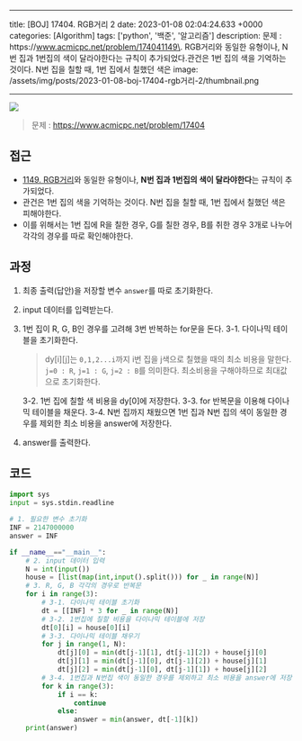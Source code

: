 

---
title: [BOJ] 17404. RGB거리 2
date: 2023-01-08 02:04:24.633 +0000
categories: [Algorithm]
tags: ['python', '백준', '알고리즘']
description: 문제 : https&#x3A;//www.acmicpc.net/problem/174041149\. RGB거리와 동일한 유형이나, N번 집과 1번집의 색이 달라야한다는 규칙이 추가되었다.관건은 1번 집의 색을 기억하는 것이다. N번 집을 칠할 때, 1번 집에서 칠했던 색은
image: /assets/img/posts/2023-01-08-boj-17404-rgb거리-2/thumbnail.png

---

![](/assets/img/posts/2023-01-08-boj-17404-rgb거리-2/img0.png)

> 문제 : https://www.acmicpc.net/problem/17404

## 접근

- [1149. RGB거리](https://www.acmicpc.net/problem/1149)와 동일한 유형이나, **N번 집과 1번집의 색이 달라야한다**는 규칙이 추가되었다.
- 관건은 1번 집의 색을 기억하는 것이다. N번 집을 칠할 때, 1번 집에서 칠했던 색은 피해야한다.
- 이를 위해서는 1번 집에 R을 칠한 경우, G를 칠한 경우, B를 취한 경우 3개로 나누어 각각의 경우를 따로 확인해야한다.

## 과정

1. 최종 출력(답안)을 저장할 변수 `answer`를 따로 초기화한다.
2. input 데이터를 입력받는다.
3. 1번 집이 R, G, B인 경우를 고려해 3번 반복하는 for문을 돈다.
	3-1. 다이나믹 테이블을 초기화한다.
    
    > dy[i][j]는 `0,1,2...i`까지 i번 집을 j색으로 칠했을 때의 최소 비용을 말한다.
    > `j=0 : R`, `j=1 : G`, `j=2 : B`를 의미한다.
    > 최소비용을 구해야하므로 최대값으로 초기화한다.
    
    3-2. 1번 집에 칠할 색 비용을 dy[0]에 저장한다.
    3-3. for 반복문을 이용해 다이나믹 테이블을 채운다.
    3-4. N번 집까지 채웠으면 1번 집과 N번 집의 색이 동일한 경우를 제외한 최소 비용을 answer에 저장한다.
4. answer를 출력한다.

## 코드

```python
import sys
input = sys.stdin.readline

# 1. 필요한 변수 초기화
INF = 2147000000
answer = INF

if __name__=="__main__":
	# 2. input 데이터 입력
    N = int(input())
    house = [list(map(int,input().split())) for _ in range(N)]
    # 3. R, G, B 각각의 경우로 반복문
    for i in range(3):
    	# 3-1. 다이나믹 테이블 초기화
        dt = [[INF] * 3 for _ in range(N)]
        # 3-2. 1번집에 칠할 비용을 다이나믹 테이블에 저장
        dt[0][i] = house[0][i]
        # 3-3. 다이나믹 테이블 채우기
        for j in range(1, N):
            dt[j][0] = min(dt[j-1][1], dt[j-1][2]) + house[j][0]
            dt[j][1] = min(dt[j-1][0], dt[j-1][2]) + house[j][1]
            dt[j][2] = min(dt[j-1][0], dt[j-1][1]) + house[j][2]
        # 3-4. 1번집과 N번집 색이 동일한 경우를 제외하고 최소 비용을 answer에 저장
        for k in range(3):
            if i == k:
                continue
            else:
                answer = min(answer, dt[-1][k])
    print(answer)
```

        